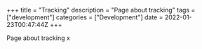 +++
title = "Tracking"
description = "Page about tracking"
tags = ["development"]
categories = ["Development"]
date = 2022-01-23T00:47:44Z
+++

Page about tracking x
